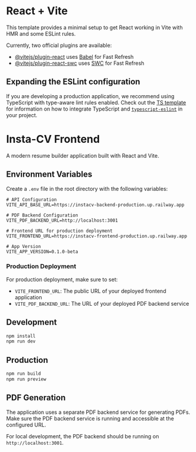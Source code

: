 # React + Vite

This template provides a minimal setup to get React working in Vite with HMR and some ESLint rules.

Currently, two official plugins are available:

- [@vitejs/plugin-react](https://github.com/vitejs/vite-plugin-react/blob/main/packages/plugin-react) uses [Babel](https://babeljs.io/) for Fast Refresh
- [@vitejs/plugin-react-swc](https://github.com/vitejs/vite-plugin-react/blob/main/packages/plugin-react-swc) uses [SWC](https://swc.rs/) for Fast Refresh

## Expanding the ESLint configuration

If you are developing a production application, we recommend using TypeScript with type-aware lint rules enabled. Check out the [TS template](https://github.com/vitejs/vite/tree/main/packages/create-vite/template-react-ts) for information on how to integrate TypeScript and [`typescript-eslint`](https://typescript-eslint.io) in your project.

# Insta-CV Frontend

A modern resume builder application built with React and Vite.

## Environment Variables

Create a `.env` file in the root directory with the following variables:

```env
# API Configuration
VITE_API_BASE_URL=https://instacv-backend-production.up.railway.app

# PDF Backend Configuration
VITE_PDF_BACKEND_URL=http://localhost:3001

# Frontend URL for production deployment
VITE_FRONTEND_URL=https://instacv-frontend-production.up.railway.app

# App Version
VITE_APP_VERSION=0.1.0-beta
```

### Production Deployment

For production deployment, make sure to set:

- `VITE_FRONTEND_URL`: The public URL of your deployed frontend application
- `VITE_PDF_BACKEND_URL`: The URL of your deployed PDF backend service

## Development

```bash
npm install
npm run dev
```

## Production

```bash
npm run build
npm run preview
```

## PDF Generation

The application uses a separate PDF backend service for generating PDFs. Make sure the PDF backend service is running and accessible at the configured URL.

For local development, the PDF backend should be running on `http://localhost:3001`.
